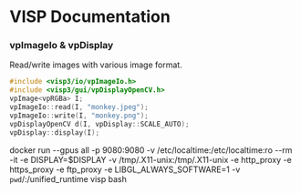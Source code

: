 # VISP Documentation

### vpImageIo & vpDisplay
Read/write images with various image format.
```c++
#include <visp3/io/vpImageIo.h>
#include <visp3/gui/vpDisplayOpenCV.h>
vpImage<vpRGBa> I;
vpImageIo::read(I, "monkey.jpeg");
vpImageIo::write(I, "monkey.png");
vpDisplayOpenCV d(I, vpDisplay::SCALE_AUTO);
vpDisplay::display(I);
```


docker run --gpus all -p 9080:9080 -v /etc/localtime:/etc/localtime:ro --rm -it -e DISPLAY=$DISPLAY -v /tmp/.X11-unix:/tmp/.X11-unix -e http_proxy -e https_proxy -e ftp_proxy -e LIBGL_ALWAYS_SOFTWARE=1 -v `pwd`/:/unified_runtime visp bash